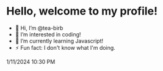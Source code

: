 # Hello, welcome to my profile!
- 👋 Hi, I’m @tea-birb
- 👀 I’m interested in coding!
- 🌱 I’m currently learning Javascript!
- ⚡ Fun fact: I don't know what I'm doing.

1/11/2024
10:30 PM
<!---
tea-birb/tea-birb is a ✨ special ✨ repository because its `README.md` (this file) appears on your GitHub profile.
You can click the Preview link to take a look at your changes.
--->
